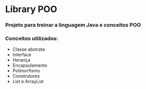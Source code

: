 # Library POO

### Projeto para treinar a linguagem Java e conceitos POO

### Conceitos utilizados:
- Classe abstrata
- Interface
- Herança
- Encapsulamento
- Polimorfismo
- Construtores
- List e ArrayList
